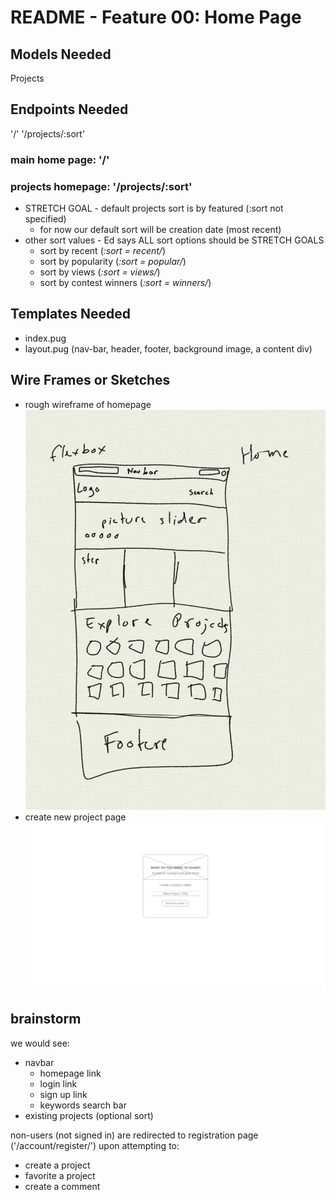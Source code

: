 # README - Feature 00: Home Page

## Models Needed

Projects

## Endpoints Needed
 '/'
 '/projects/:sort'

### main home page: '/'

### projects homepage: '/projects/:sort'

* STRETCH GOAL - default projects sort is by featured (:sort not specified)
  * for now our default sort will be creation date (most recent)
* other sort values - Ed says ALL sort options should be STRETCH GOALS
  * sort by recent (_:sort = recent/_)
  * sort by popularity (_:sort = popular/_)
  * sort by views (_:sort = views/_)
  * sort by contest winners (_:sort = winners/_)

## Templates Needed

* index.pug
* layout.pug (nav-bar, header, footer, background image, a content div)

## Wire Frames or Sketches

* rough wireframe of homepage ![homepage](./wireframes/homepage-wireframe.png "Homepage Wireframe")
* create new project page ![Create new project](./wireframes/create-new-project-pug.png "Create new project")


## brainstorm

we would see:

* navbar
  * homepage link
  * login link
  * sign up link
  * keywords search bar
* existing projects (optional sort)

non-users (not signed in) are redirected to registration page ('/account/register/') upon attempting to:

* create a project
* favorite a project
* create a comment
